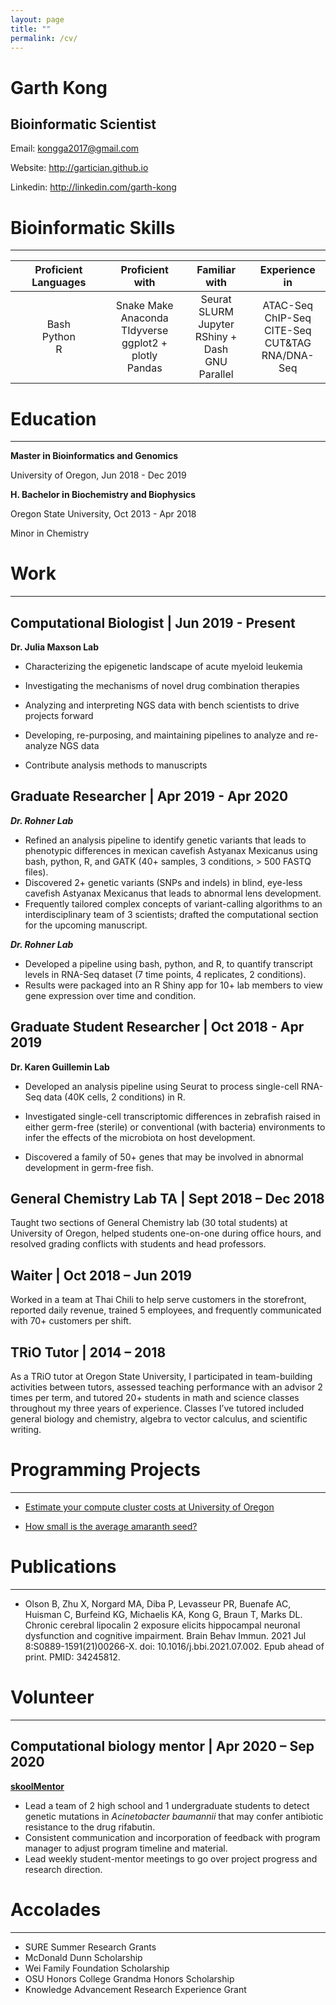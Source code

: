 ```yaml
---
layout: page
title: ""
permalink: /cv/
---
```


# Garth Kong
## Bioinformatic Scientist

Email: kongga2017@gmail.com

Website: http://gartician.github.io

Linkedin: http://linkedin.com/garth-kong

# Bioinformatic Skills
---

|  Proficient Languages   |                       Proficient with                        |                        Familiar with                         |                        Experience in                         |
| :---------------------: | :----------------------------------------------------------: | :----------------------------------------------------------: | :----------------------------------------------------------: |
| Bash<br />Python<br />R | Snake Make<br />Anaconda<br />TIdyverse<br />ggplot2 + plotly<br />Pandas | Seurat<br />SLURM<br />Jupyter<br />RShiny + Dash<br />GNU Parallel | ATAC-Seq<br />ChIP-Seq<br />CITE-Seq<br />CUT&TAG<br />RNA/DNA-Seq |


# Education
---

**Master in Bioinformatics and Genomics**

University of Oregon, Jun 2018 - Dec 2019

**H. Bachelor in Biochemistry and Biophysics**

Oregon State University, Oct 2013 - Apr 2018

Minor in Chemistry

# Work
---

## Computational Biologist | Jun 2019 - Present

**Dr. Julia Maxson Lab**

* Characterizing the epigenetic landscape of acute myeloid leukemia

* Investigating the mechanisms of novel drug combination therapies

* Analyzing and interpreting NGS data with bench scientists to drive projects forward

* Developing, re-purposing, and maintaining pipelines to analyze and re-analyze NGS data

* Contribute analysis methods to manuscripts

## Graduate Researcher | Apr 2019 - Apr 2020

**_Dr. Rohner Lab_**

* Refined an analysis pipeline to identify genetic variants that leads to phenotypic differences in mexican cavefish Astyanax Mexicanus using bash, python, R, and GATK (40+ samples, 3 conditions, > 500 FASTQ files).
* Discovered 2+ genetic variants (SNPs and indels) in blind, eye-less cavefish Astyanax Mexicanus that leads to abnormal lens development.
* Frequently tailored complex concepts of variant-calling algorithms to an interdisciplinary team of 3 scientists; drafted the computational section for the upcoming manuscript.

**_Dr. Rohner Lab_**
* Developed a pipeline using bash, python, and R, to quantify transcript levels in RNA-Seq dataset (7 time points, 4 replicates, 2 conditions).
* Results were packaged into an R Shiny app for 10+ lab members to view gene expression over time and condition. 

## Graduate Student Researcher | Oct 2018 - Apr 2019

**Dr. Karen Guillemin Lab**

* Developed an analysis pipeline using Seurat to process single-cell RNA-Seq data (40K cells, 2 conditions) in R.

* Investigated single-cell transcriptomic differences in zebrafish raised in either germ-free (sterile) or conventional (with bacteria) environments to infer the effects of the microbiota on host development.

* Discovered a family of 50+ genes that may be involved in abnormal development in germ-free fish.

## General Chemistry Lab TA | Sept 2018 – Dec 2018

Taught two sections of General Chemistry lab (30 total students) at University of Oregon, helped students one-on-one during office hours, and resolved grading conflicts with students and  head professors.

## Waiter | Oct 2018 – Jun 2019

Worked in a team at Thai Chili to help serve customers in the storefront, reported daily  revenue, trained 5 employees, and frequently communicated with 70+  customers per shift.

## TRiO Tutor | 2014 – 2018

As a TRiO tutor at Oregon State University, I participated in team-building activities between tutors,  assessed teaching performance with an advisor 2 times per term, and  tutored 20+ students in math and science classes throughout my three  years of experience. Classes I’ve tutored included general biology and chemistry, algebra to vector calculus, and scientific writing.

# Programming Projects
---

* [Estimate your compute cluster costs at University of Oregon](https://su-calc.herokuapp.com/)

* [How small is the average amaranth seed?](https://gartician.github.io/posts/how-small-is-the-average-amaranth-seed.md)

# Publications
---

* Olson B, Zhu X, Norgard MA, Diba P, Levasseur PR, Buenafe AC, Huisman C, Burfeind KG, Michaelis KA, Kong G, Braun T, Marks DL. Chronic cerebral lipocalin 2 exposure elicits hippocampal neuronal dysfunction and cognitive impairment. Brain Behav Immun. 2021 Jul 8:S0889-1591(21)00266-X. doi: 10.1016/j.bbi.2021.07.002. Epub ahead of print. PMID: 34245812.

# Volunteer
---

## Computational biology mentor | Apr 2020 – Sep 2020

**[skoolMentor](https://www.skoolmentor.com/student/opportunities)**

- Lead a team of 2 high school and 1 undergraduate students to detect genetic mutations in *Acinetobacter baumannii* that may confer antibiotic resistance to the drug rifabutin.
- Consistent communication and incorporation of feedback with program manager to adjust program timeline and material.
- Lead weekly student-mentor meetings to go over project progress and research direction.

# Accolades
---

* SURE Summer Research Grants
* McDonald Dunn Scholarship
* Wei Family Foundation Scholarship
* OSU Honors College Grandma Honors Scholarship
* Knowledge Advancement Research Experience Grant